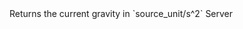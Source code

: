 <function name="GetGravity" parent="IPhysicsEnvironment" type="classfunc">
	<description>
		Returns the current gravity in `source_unit/s^2`
	</description>
	<realm>Server</realm>
	<args>
	</args>
	<rets>
		<ret name="" type="Vector"></ret>
	</rets>
</function>